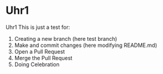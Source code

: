 # Uhr1
Uhr1
This is just a test for:
1. Creating a new branch (here test branch)
2. Make and commit changes (here modifying README.md)
3. Open a Pull Request
4. Merge the Pull Request
5. Doing Celebration
